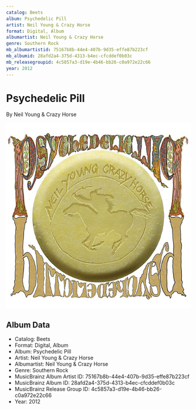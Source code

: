 ```yaml
---
catalog: Beets
album: Psychedelic Pill
artist: Neil Young & Crazy Horse
format: Digital, Album
albumartist: Neil Young & Crazy Horse
genre: Southern Rock
mb_albumartistid: 75167b8b-44e4-407b-9d35-effe87b223cf
mb_albumid: 28afd2a4-375d-4313-b4ec-cfcddef0b03c
mb_releasegroupid: 4c5857a3-d19e-4b46-bb26-c0a972e22c66
year: 2012
---
```


# Psychedelic Pill

By Neil Young & Crazy Horse

![](../../assets/beetscovers/Neil_Young_and_Crazy_Horse-Psychedelic_Pill.jpg)

## Album Data

- Catalog: Beets
- Format: Digital, Album
- Album: Psychedelic Pill
- Artist: Neil Young & Crazy Horse
- Albumartist: Neil Young & Crazy Horse
- Genre: Southern Rock
- MusicBrainz Album Artist ID: 75167b8b-44e4-407b-9d35-effe87b223cf
- MusicBrainz Album ID: 28afd2a4-375d-4313-b4ec-cfcddef0b03c
- MusicBrainz Release Group ID: 4c5857a3-d19e-4b46-bb26-c0a972e22c66
- Year: 2012

